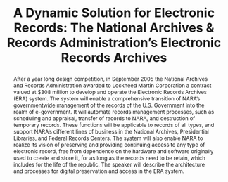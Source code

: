 ---
abstract: After a year long design competition, in September 2005 the National Archives
  and Records Administration awarded to Lockheed Martin Corporation a contract valued
  at $308 million to develop and operate the Electronic Records Archives (ERA) system.
  The system will enable a comprehensive transition of NARA’s governmentwide management
  of the records of the U.S. Government into the realm of e-government. It will automate
  records management processes, such as scheduling and appraisal, transfer of records
  to NARA, and destruction of temporary records. These functions will be applicable
  to records of all types, and support NARA’s different lines of business in the National
  Archives, Presidential Libraries, and Federal Records Centers. The system will also
  enable NARA to realize its vision of preserving and providing continuing access
  to any type of electronic record, free from dependence on the hardware and software
  originally used to create and store it, for as long as the records need to be retain,
  which includes for the life of the republic. The speaker will describe the architecture
  and processes for digital preservation and access in the ERA system.
creators:
- Thibodeau, Kenneth
date: null
document_url: https://services.phaidra.univie.ac.at/api/object/o:294868/download
grand_parent: iPRES
institutions: []
keywords:
- ithaca
landing_page_url: https://phaidra.univie.ac.at/o:294868
language: eng
layout: publication
license: CC BY-SA 3.0 AT
notes_url: null
parent: iPRES 2006
publication_type: presentation
size: 585688
slides_url: null
source_name: iPRES
title: 'A Dynamic Solution for Electronic Records: The National Archives & Records
  Administration’s Electronic Records Archives'
year: 2006
---